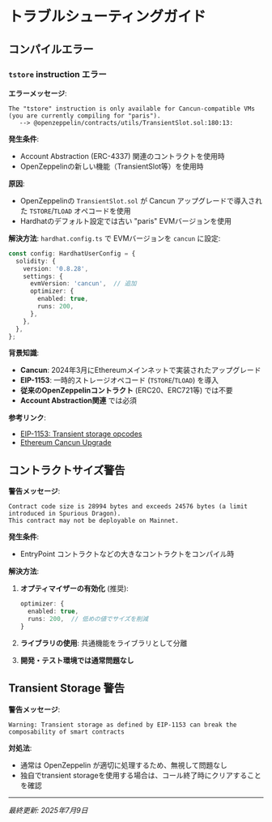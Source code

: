 # トラブルシューティングガイド

## コンパイルエラー

### `tstore` instruction エラー

**エラーメッセージ**:
```
The "tstore" instruction is only available for Cancun-compatible VMs (you are currently compiling for "paris").
   --> @openzeppelin/contracts/utils/TransientSlot.sol:180:13:
```

**発生条件**:
- Account Abstraction (ERC-4337) 関連のコントラクトを使用時
- OpenZeppelinの新しい機能（TransientSlot等）を使用時

**原因**:
- OpenZeppelinの `TransientSlot.sol` が Cancun アップグレードで導入された `TSTORE`/`TLOAD` オペコードを使用
- Hardhatのデフォルト設定では古い "paris" EVMバージョンを使用

**解決方法**:
`hardhat.config.ts` で EVMバージョンを `cancun` に設定:

```typescript
const config: HardhatUserConfig = {
  solidity: {
    version: '0.8.28',
    settings: {
      evmVersion: 'cancun',  // 追加
      optimizer: {
        enabled: true,
        runs: 200,
      },
    },
  },
};
```

**背景知識**:
- **Cancun**: 2024年3月にEthereumメインネットで実装されたアップグレード
- **EIP-1153**: 一時的ストレージオペコード (`TSTORE`/`TLOAD`) を導入
- **従来のOpenZeppelinコントラクト** (ERC20、ERC721等) では不要
- **Account Abstraction関連** では必須

**参考リンク**:
- [EIP-1153: Transient storage opcodes](https://eips.ethereum.org/EIPS/eip-1153)
- [Ethereum Cancun Upgrade](https://ethereum.org/en/roadmap/dencun/)

## コントラクトサイズ警告

**警告メッセージ**:
```
Contract code size is 28994 bytes and exceeds 24576 bytes (a limit introduced in Spurious Dragon).
This contract may not be deployable on Mainnet.
```

**発生条件**:
- EntryPoint コントラクトなどの大きなコントラクトをコンパイル時

**解決方法**:
1. **オプティマイザーの有効化** (推奨):
   ```typescript
   optimizer: {
     enabled: true,
     runs: 200,  // 低めの値でサイズを削減
   }
   ```

2. **ライブラリの使用**: 共通機能をライブラリとして分離

3. **開発・テスト環境では通常問題なし**

## Transient Storage 警告

**警告メッセージ**:
```
Warning: Transient storage as defined by EIP-1153 can break the composability of smart contracts
```

**対処法**:
- 通常は OpenZeppelin が適切に処理するため、無視して問題なし
- 独自でtransient storageを使用する場合は、コール終了時にクリアすることを確認

---

*最終更新: 2025年7月9日*
